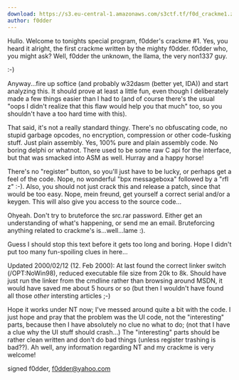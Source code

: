 ```yaml
---
download: https://s3.eu-central-1.amazonaws.com/s3ctf.tf/f0d_crackme1.zip
author: f0dder
---
```

Hullo. Welcome to tonights special program, f0dder's
crackme #1. Yes, you heard it alright, the first crackme
written by the mighty f0dder. f0dder who, you might ask?
Well, f0dder the unknown, the llama, the very non1337 guy.

:-)

Anyway...fire up softice (and probably w32dasm (better yet, IDA))
and start analyzing this. It should prove at least a little fun,
even though I deliberately made a few things easier than I had to
(and of course there's the usual "oops I didn't realize that this
flaw would help you that much" too, so you shouldn't have a too
hard time with this).

That said, it's not a really standard thingy.
There's no obfuscating code, no stupid garbage opcodes, no
encryption, compression or other code-fusking stuff. Just plain
assembly. Yes, 100% pure and plain assembly code. No boring delphi
or whatnot. There used to be some raw C api for the interface, but
that was smacked into ASM as well. Hurray and a happy horse!

There's no "register" button, so you'll just have to be lucky,
or perhaps get a feel of the code. Nope, no wonderful "bpx
messageboxa" followed by a "rfl z" :-). Also, you should not
just crack this and release a patch, since that would be too
easy. Nope, mein freund, get yourself a correct serial and/or
a keygen. This will also give you access to the source code...

Ohyeah. Don't try to bruteforce the src.rar password. Either
get an understanding of what's happening, or send me an email.
Bruteforcing anything related to crackme's is...well...lame :).


Guess I should stop this text before it gets too long and boring.
Hope I didn't put too many fun-spoiling clues in here...

Updated 2000/02/12 (12. Feb 2000):
  At last found the correct linker switch (/OPT:NoWin98), reduced
  executable file size from 20k to 8k. Should have just run the
  linker from the cmdline rather than browsing around MSDN, it would
  have saved me about 5 hours or so (but then I wouldn't have found
  all those *other* intersting articles ;-)

  Hope it works under NT now; I've messed around quite a bit with
  the code. I just hope and pray that the problem was the UI code,
  not the "interesting" parts, because then I have absolutely no
  clue no what to do; (not that I have a clue why the UI stuff should
  crash...) The "interesting" parts should be rather clean written and
  don't do bad things (unless register trashing is bad??). Ah well, any
  information regarding NT and my crackme is very welcome!  


signed f0dder, f0dder@yahoo.com
